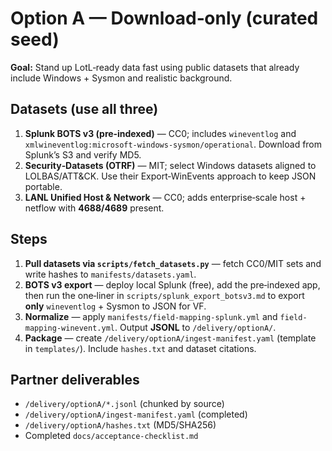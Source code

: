 # Option A — Download‑only (curated seed)

**Goal:** Stand up LotL‑ready data fast using public datasets that already include Windows + Sysmon and realistic background.

## Datasets (use all three)
1) **Splunk BOTS v3 (pre‑indexed)** — CC0; includes `wineventlog` and `xmlwineventlog:microsoft-windows-sysmon/operational`. Download from Splunk’s S3 and verify MD5.  
2) **Security‑Datasets (OTRF)** — MIT; select Windows datasets aligned to LOLBAS/ATT&CK. Use their Export‑WinEvents approach to keep JSON portable.  
3) **LANL Unified Host & Network** — CC0; adds enterprise‑scale host + netflow with **4688/4689** present.

## Steps
1. **Pull datasets via `scripts/fetch_datasets.py`** — fetch CC0/MIT sets and write hashes to `manifests/datasets.yaml`.
2. **BOTS v3 export** — deploy local Splunk (free), add the pre‑indexed app, then run the one‑liner in `scripts/splunk_export_botsv3.md` to export **only** `wineventlog` + Sysmon to JSON for VF.
3. **Normalize** — apply `manifests/field-mapping-splunk.yml` and `field-mapping-winevent.yml`. Output **JSONL** to `/delivery/optionA/`.
4. **Package** — create `/delivery/optionA/ingest-manifest.yaml` (template in `templates/`). Include `hashes.txt` and dataset citations.

## Partner deliverables
- `/delivery/optionA/*.jsonl` (chunked by source)
- `/delivery/optionA/ingest-manifest.yaml` (completed)
- `/delivery/optionA/hashes.txt` (MD5/SHA256)
- Completed `docs/acceptance-checklist.md`
